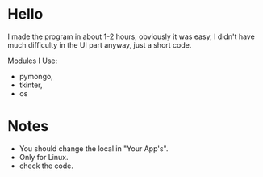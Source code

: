 # Hello
I made the program in about 1-2 hours, obviously it was easy, I didn't have much difficulty in the UI part anyway, just a short code.

Modules I Use:
- pymongo,
- tkinter,
- os


# Notes
- You should change the local in "Your App's".
- Only for Linux.
- check the code.

